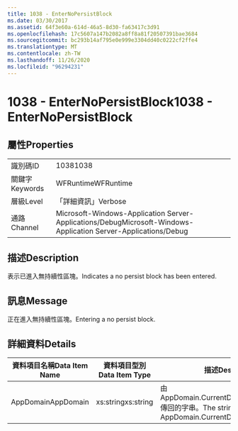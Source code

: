 ```yaml
---
title: 1038 - EnterNoPersistBlock
ms.date: 03/30/2017
ms.assetid: 64f3e60a-614d-46a5-8d30-fa63417c3d91
ms.openlocfilehash: 17c5607a147b2082a8ff8a81f20507391bae3684
ms.sourcegitcommit: bc293b14af795e0e999e3304dd40c0222cf2ffe4
ms.translationtype: MT
ms.contentlocale: zh-TW
ms.lasthandoff: 11/26/2020
ms.locfileid: "96294231"
---
```

# <a name="1038---enternopersistblock"></a><span data-ttu-id="5cfa8-102">1038 - EnterNoPersistBlock</span><span class="sxs-lookup"><span data-stu-id="5cfa8-102">1038 - EnterNoPersistBlock</span></span>

## <a name="properties"></a><span data-ttu-id="5cfa8-103">屬性</span><span class="sxs-lookup"><span data-stu-id="5cfa8-103">Properties</span></span>  
  
|||  
|-|-|  
|<span data-ttu-id="5cfa8-104">識別碼</span><span class="sxs-lookup"><span data-stu-id="5cfa8-104">ID</span></span>|<span data-ttu-id="5cfa8-105">1038</span><span class="sxs-lookup"><span data-stu-id="5cfa8-105">1038</span></span>|  
|<span data-ttu-id="5cfa8-106">關鍵字</span><span class="sxs-lookup"><span data-stu-id="5cfa8-106">Keywords</span></span>|<span data-ttu-id="5cfa8-107">WFRuntime</span><span class="sxs-lookup"><span data-stu-id="5cfa8-107">WFRuntime</span></span>|  
|<span data-ttu-id="5cfa8-108">層級</span><span class="sxs-lookup"><span data-stu-id="5cfa8-108">Level</span></span>|<span data-ttu-id="5cfa8-109">「詳細資訊」</span><span class="sxs-lookup"><span data-stu-id="5cfa8-109">Verbose</span></span>|  
|<span data-ttu-id="5cfa8-110">通路</span><span class="sxs-lookup"><span data-stu-id="5cfa8-110">Channel</span></span>|<span data-ttu-id="5cfa8-111">Microsoft-Windows-Application Server-Applications/Debug</span><span class="sxs-lookup"><span data-stu-id="5cfa8-111">Microsoft-Windows-Application Server-Applications/Debug</span></span>|  
  
## <a name="description"></a><span data-ttu-id="5cfa8-112">描述</span><span class="sxs-lookup"><span data-stu-id="5cfa8-112">Description</span></span>  

 <span data-ttu-id="5cfa8-113">表示已進入無持續性區塊。</span><span class="sxs-lookup"><span data-stu-id="5cfa8-113">Indicates a no persist block has been entered.</span></span>  
  
## <a name="message"></a><span data-ttu-id="5cfa8-114">訊息</span><span class="sxs-lookup"><span data-stu-id="5cfa8-114">Message</span></span>  

 <span data-ttu-id="5cfa8-115">正在進入無持續性區塊。</span><span class="sxs-lookup"><span data-stu-id="5cfa8-115">Entering a no persist block.</span></span>  
  
## <a name="details"></a><span data-ttu-id="5cfa8-116">詳細資料</span><span class="sxs-lookup"><span data-stu-id="5cfa8-116">Details</span></span>  
  
|<span data-ttu-id="5cfa8-117">資料項目名稱</span><span class="sxs-lookup"><span data-stu-id="5cfa8-117">Data Item Name</span></span>|<span data-ttu-id="5cfa8-118">資料項目型別</span><span class="sxs-lookup"><span data-stu-id="5cfa8-118">Data Item Type</span></span>|<span data-ttu-id="5cfa8-119">描述</span><span class="sxs-lookup"><span data-stu-id="5cfa8-119">Description</span></span>|  
|--------------------|--------------------|-----------------|  
|<span data-ttu-id="5cfa8-120">AppDomain</span><span class="sxs-lookup"><span data-stu-id="5cfa8-120">AppDomain</span></span>|<span data-ttu-id="5cfa8-121">xs:string</span><span class="sxs-lookup"><span data-stu-id="5cfa8-121">xs:string</span></span>|<span data-ttu-id="5cfa8-122">由 AppDomain.CurrentDomain.FriendlyName 傳回的字串。</span><span class="sxs-lookup"><span data-stu-id="5cfa8-122">The string returned by AppDomain.CurrentDomain.FriendlyName.</span></span>|
